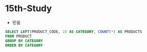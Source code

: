 # 15th-Study
- 민웅
```sql
SELECT LEFT(PRODUCT_CODE, 2) AS CATEGORY, COUNT(*) AS PRODUCTS
FROM PRODUCT
GROUP BY CATEGORY
ORDER BY CATEGORY
```